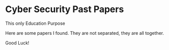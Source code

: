 # Cyber Security Past Papers 
This only Education Purpose 

Here are some papers I found. They are not separated, they are all together. 

Good Luck!
